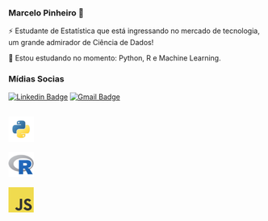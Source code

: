 ### Marcelo Pinheiro 👋

<!--
**MarcelloPinheiro/MarcelloPinheiro** is a ✨ _special_ ✨ repository because its `README.md` (this file) appears on your GitHub profile.

Here are some ideas to get you started:

- 🔭 I’m currently working on ...
- 🌱 I’m currently learning ...
- 👯 I’m looking to collaborate on ...
- 🤔 I’m looking for help with ...
- 💬 Ask me about ...
- 📫 How to reach me: ...
- 😄 Pronouns: ...
- ⚡ Fun fact: ...
--> ⚡ Estudante de Estatística que está ingressando no mercado de tecnologia, um grande admirador de Ciência de Dados!
🔭 Estou estudando no momento: Python, R e Machine Learning.

### Mídias Socias
[![Linkedin Badge](https://img.shields.io/badge/-LinkedIn-blue?style=flat-square&logo=Linkedin&logoColor=white&link=https:https://www.linkedin.com/in/marcelo-pinheiro-ba98201a1/)](https://www.linkedin.com/in/marcelo-pinheiro-ba98201a1/)
[![Gmail Badge](https://img.shields.io/badge/-Gmail-c14438?style=flat-square&logo=Gmail&logoColor=white&link=mailto:pinheiromarcelof22@gmail.com)](mailto:pinheiromarcelof22@gmail.com)

<code> 
<img height="50" src="https://raw.githubusercontent.com/github/explore/80688e429a7d4ef2fca1e82350fe8e3517d3494d/topics/python/python.png"> 
</code>
<code> 
<img height="50" src="https://raw.githubusercontent.com/github/explore/80688e429a7d4ef2fca1e82350fe8e3517d3494d/topics/r/r.png"> 
</code>
<code> 
<img height="50" src="https://raw.githubusercontent.com/github/explore/80688e429a7d4ef2fca1e82350fe8e3517d3494d/topics/javascript/javascript.png"> 
</code>
